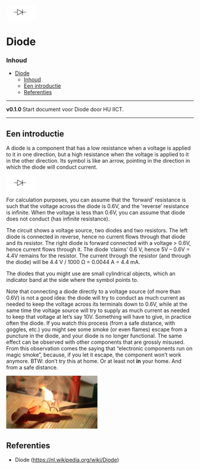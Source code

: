 ![logo](../diode/img/diode.svg) [](logo-id)

# Diode[](title-id)

### Inhoud[](toc-id)

- [Diode](#diode)
    - [Inhoud](#inhoud)
  - [Een introductie](#een-introductie)
  - [Referenties](#referenties)

---

**v0.1.0 [](version-id)** Start document voor Diode door HU IICT[](author-id).

---

## Een introductie

A diode is a component that has a low resistance when a voltage is applied to it in one direction, but a high resistance when the voltage is applied to it in the other direction. Its symbol is like an arrow, pointing in the direction in which the diode will conduct current.

![Diode symbol](../diode/img/diode.svg)

For calculation purposes, you can assume that the ‘forward’ resistance is such that the voltage across the diode is 0.6V, and the ‘reverse’ resistance is infinite. When the voltage is less than 0.6V, you can assume that diode does not conduct (has infinite resistance).

The circuit shows a voltage source, two diodes and two resistors. The left diode is connected in reverse, hence no current flows through that diode and its resistor. The right diode is forward connected with a voltage > 0.6V, hence current flows through it. The diode ‘claims’ 0.6 V, hence 5V – 0.6V = 4.4V remains for the resistor. The current through the resistor (and through the diode) will be 4.4 V / 1000 Ω = 0.0044 A = 4.4 mA.

The diodes that you might use are small cylindrical objects, which an indicator band at the side where the symbol points to.

Note that connecting a diode directly to a voltage source (of more than 0.6V) is not a good idea: the diode will try to conduct as much current as needed to keep the voltage across its terminals down to 0.6V, while at the same time the voltage source will try to supply as much current as needed to keep that voltage at let’s say 10V. Something will have to give, in practice often the diode. If you watch this process (from a safe distance, with goggles, etc.) you might see some smoke (or even flames) escape from a puncture in the diode, and your diode is no longer functional. The same effect can be observed with other components that are grossly misused. From this observation comes the saying that “electronic components run on magic smoke”, because, if you let it escape, the component won’t work anymore. BTW: don’t try this at home. Or at least not **in** your home. And from a safe distance.

![Releasing the magic smoke from a diode](../diode/img/Magic_smoke.jpg)


## Referenties
- Diode (<https://nl.wikipedia.org/wiki/Diode>)

